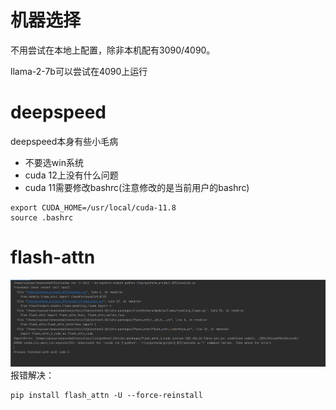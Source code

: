 # 机器选择
不用尝试在本地上配置，除非本机配有3090/4090。

llama-2-7b可以尝试在4090上运行


# deepspeed
deepspeed本身有些小毛病
* 不要选win系统
* cuda 12上没有什么问题
* cuda 11需要修改bashrc(注意修改的是当前用户的bashrc)
```
export CUDA_HOME=/usr/local/cuda-11.8
source .bashrc
```

# flash-attn
![alt text](image.png)
报错解决：
```
pip install flash_attn -U --force-reinstall
```